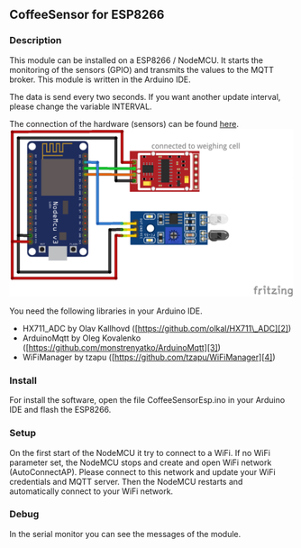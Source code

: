 ## CoffeeSensor for ESP8266

### Description
This module can be installed on a ESP8266 / NodeMCU. It starts the monitoring of the sensors (GPIO) and transmits the values to the MQTT broker. 
This module is written in the Arduino IDE.

The data is send every two seconds. If you want another update interval, please change the variable INTERVAL.

The connection of the hardware (sensors) can be found [here][1].
![Plug-in board for ESP8266][image-1]

You need the following libraries in your Arduino IDE.

- HX711\_ADC by Olav Kallhovd ([https://github.com/olkal/HX711\_ADC][2])
- ArduinoMqtt by Oleg Kovalenko ([https://github.com/monstrenyatko/ArduinoMqtt][3])
- WiFiManager by tzapu ([https://github.com/tzapu/WiFiManager][4])

### Install
For install the software, open the file CoffeeSensorEsp.ino in your Arduino IDE and flash the ESP8266.

### Setup
On the first start of the NodeMCU it try to connect to a WiFi. If no WiFi parameter set, the NodeMCU stops and create and open WiFi network (AutoConnectAP). 
Please connect to this network and update your WiFi credentials and MQTT server. Then the NodeMCU restarts and automatically connect to your WiFi network.

### Debug
In the serial monitor you can see the messages of the module.

[1]:	CoffeeSensorEsp.fzz
[2]:	https://github.com/olkal/HX711_ADC "GitHub for HX711"
[3]:    https://github.com/monstrenyatko/ArduinoMqtt "GitHub for ArdunioMqtt"
[4]:    https://github.com/tzapu/WiFiManager "GitHub for WiFiManager"

[image-1]:	CoffeeSensorEsp_Plug-in_board.png "Plug-in board for ESP8266"